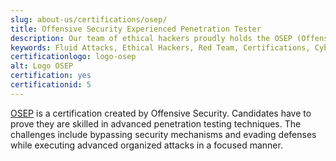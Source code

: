 ```yaml
---
slug: about-us/certifications/osep/
title: Offensive Security Experienced Penetration Tester
description: Our team of ethical hackers proudly holds the OSEP (Offensive Security Experienced Penetration Tester) certification, among many others.
keywords: Fluid Attacks, Ethical Hackers, Red Team, Certifications, Cybersecurity, Pentesters, Whitehat Hackers, OSEP
certificationlogo: logo-osep
alt: Logo OSEP
certification: yes
certificationid: 5
---
```


[OSEP](https://www.offensive-security.com/pen300-osep/)
is a certification created by Offensive Security.
Candidates have to prove
they are skilled in advanced penetration testing techniques.
The challenges include bypassing security mechanisms and evading defenses
while executing advanced organized attacks in a focused manner.
